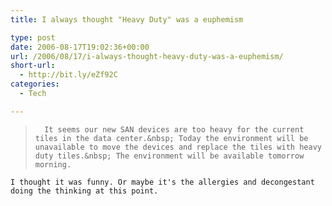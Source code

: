 ```yaml
---
title: I always thought "Heavy Duty" was a euphemism

type: post
date: 2006-08-17T19:02:36+00:00
url: /2006/08/17/i-always-thought-heavy-duty-was-a-euphemism/
short-url:
  - http://bit.ly/eZf92C
categories:
  - Tech

---
```

<div class='microid-mailto+http:sha1:de540f903d4615c47760b80df54d9d8c7931447a'>
  <blockquote>
    
      It seems our new SAN devices are too heavy for the current tiles in the data center.&nbsp; Today the environment will be unavailable to move the devices and replace the tiles with heavy duty tiles.&nbsp; The environment will be available tomorrow morning.
    
  </blockquote>
  
  
    I thought it was funny. Or maybe it's the allergies and decongestant doing the thinking at this point.
  
